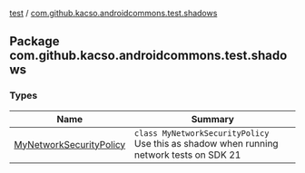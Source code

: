 [test](../index.md) / [com.github.kacso.androidcommons.test.shadows](.)

## Package com.github.kacso.androidcommons.test.shadows

### Types

| Name | Summary |
|---|---|
| [MyNetworkSecurityPolicy](-my-network-security-policy/index.md) | `class MyNetworkSecurityPolicy`<br>Use this as shadow when running network tests on SDK 21 |
